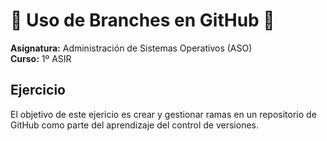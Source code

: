 # 🔀 Uso de Branches en GitHub 🔀  

**Asignatura:** Administración de Sistemas Operativos (ASO)  
**Curso:** 1º ASIR  

## Ejercicio  
El objetivo de este ejericio es crear y gestionar ramas en un repositorio de GitHub como parte del aprendizaje del control de versiones.  
